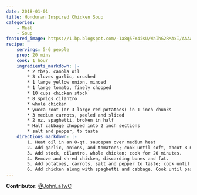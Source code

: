 ```yaml
---
date: 2018-01-01
title: Honduran Inspired Chicken Soup
categories:
    - Meal
    - Soup
featured_image: https://1.bp.blogspot.com/-1a8q5FY4isU/WaIhG2RMAxI/AAAAAAABq7k/tQhwtGTG5SQpo7_Gc0tPZ08knZa9X1zOQCPcBGAYYCw/s1600/DSC07479.jpg
recipe:
    servings: 5-6 people
    prep: 20 mins
    cook: 1 hour
    ingredients_markdown: |-
        * 2 tbsp. canola oil
        * 3 cloves garlic, crushed
        * 1 large yellow onion, minced
        * 1 large tomato, finely chopped
        * 10 cups chicken stock
        * 8 sprigs cilantro
        * whole chicken
        * yucca root (or 3 large red potatoes) in 1 inch chunks
        * 3 medium carrots, peeled and sliced
        * 2 oz. spaghetti, broken in half
        * Half cabbage chopped into 2 inch sections
        * salt and pepper, to taste
    directions_markdown: |-
        1. Heat oil in an 8-qt. saucepan over medium heat
        2. Add garlic, onions, and tomatoes; cook until soft, about 8 minutes.
        3. Add stock, cilantro, whole chicken; cook for 20 minutes.
        4. Remove and shred chicken, discarding bones and fat.
        5. Add potatoes, carrots, salt and pepper to taste; cook until everything tender, about 25 minutes.
        6. Add chicken along with spaghetti and cabbage. Cook until pasta is al dente, about 8 minutes.
---
```


**Contributor**: [@JohnLaTwC](https://twitter.com/JohnLaTwC)